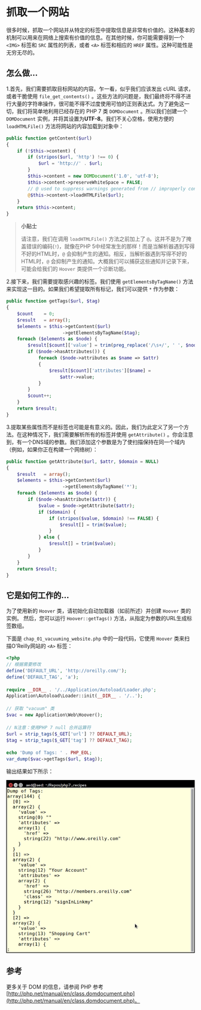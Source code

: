 # 抓取一个网站

很多时候，抓取一个网站并从特定的标签中提取信息是非常有价值的。这种基本的机制可以用来在网络上搜索有价值的信息。在其他时候，你可能需要得到一个 `<IMG>` 标签和 `SRC` 属性的列表，或者 `<A>` 标签和相应的 `HREF` 属性。这种可能性是无穷无尽的。

## 怎么做...

1.首先，我们需要抓取目标网站的内容。乍一看，似乎我们应该发出 cURL 请求，或者干脆使用 `file_get_contents()` 。这些方法的问题是，我们最终将不得不进行大量的字符串操作，很可能不得不过度使用可怕的正则表达式。为了避免这一切，我们将简单地利用已经存在的 PHP 7 类  `DOMDocument` 。所以我们创建一个 `DOMDocument` 实例，并将其设置为**UTF-8**。我们不关心空格，使用方便的 `loadHTMLFile()`  方法将网站的内容加载到对象中：

```php
public function getContent($url)
{
    if (!$this->content) {
        if (stripos($url, 'http') !== 0) {
            $url = 'http://' . $url;
        }
        $this->content = new DOMDocument('1.0', 'utf-8');
        $this->content->preserveWhiteSpace = FALSE;
        // @ used to suppress warnings generated from // improperly configured web pages
        @$this->content->loadHTMLFile($url);
    }
    return $this->content;
}
```

> **小贴士**
>
> 请注意，我们在调用 `loadHTMLFile()` 方法之前加上了 `@`。这并不是为了掩盖错误的编码\(`!`\)，就像在PHP 5中经常发生的那样！而是当解析器遇到写得不好的HTML时，`@` 会抑制产生的通知。相反，当解析器遇到写得不好的HTML时，`@` 会抑制产生的通知。大概我们可以捕获这些通知并记录下来，可能会给我们的 `Hoover` 类提供一个诊断功能。

2.接下来，我们需要提取感兴趣的标签。我们使用 `getElementsByTagName()` 方法来实现这一目的。如果我们希望提取所有标记，我们可以提供  `*` 作为参数：

```php
public function getTags($url, $tag)
{
    $count    = 0;
    $result   = array();
    $elements = $this->getContent($url)
                     ->getElementsByTagName($tag);
    foreach ($elements as $node) {
        $result[$count]['value'] = trim(preg_replace('/\s+/', ' ', $node->nodeValue));
        if ($node->hasAttributes()) {
            foreach ($node->attributes as $name => $attr) 
            {
                $result[$count]['attributes'][$name] = 
                    $attr->value;
            }
        }
        $count++;
    }
    return $result;
}
```

3.提取某些属性而不是标签也可能是有意义的。因此，我们为此定义了另一个方法。在这种情况下，我们需要解析所有的标签并使用 `getAttribute()` 。你会注意到，有一个DNS域的参数。我们添加这个参数是为了使扫描保持在同一个域内（例如，如果你正在构建一个网络树）：

```php
public function getAttribute($url, $attr, $domain = NULL)
{
    $result   = array();
    $elements = $this->getContent($url)
                     ->getElementsByTagName('*');
    foreach ($elements as $node) {
        if ($node->hasAttribute($attr)) {
            $value = $node->getAttribute($attr);
            if ($domain) {
                if (stripos($value, $domain) !== FALSE) {
                    $result[] = trim($value);
                }
            } else {
                $result[] = trim($value);
            }
        }
    }
    return $result;
}
```

## 它是如何工作的...

为了使用新的 `Hoover` 类，请初始化自动加载器（如前所述）并创建 `Hoover` 类的实例。 然后，您可以运行 `Hoover::getTags()` 方法，从指定为参数的URL生成标签数组。

下面是 `chap_01_vacuuming_website.php` 中的一段代码，它使用 `Hoover` 类来扫描O'Reilly网站的 `<A>` 标签：

```php
<?php
// 根据需要修改
define('DEFAULT_URL', 'http://oreilly.com/');
define('DEFAULT_TAG', 'a');

require __DIR__ . '/../Application/Autoload/Loader.php';
Application\Autoload\Loader::init(__DIR__ . '/..');

// 获取 "vacuum" 类
$vac = new Application\Web\Hoover();

// N注意：使用PHP 7 null 合并运算符
$url = strip_tags($_GET['url'] ?? DEFAULT_URL);
$tag = strip_tags($_GET['tag'] ?? DEFAULT_TAG);

echo 'Dump of Tags: ' . PHP_EOL;
var_dump($vac->getTags($url, $tag));
```

输出结果如下所示：

![](../../.gitbook/assets/image%20%286%29.png)

## 参考

更多关于 DOM 的信息，请参阅 PHP 参考 [http://php.net/manual/en/class.domdocument.php](http://php.net/manual/en/class.domdocument.php)。

